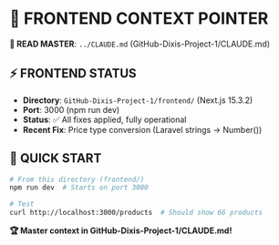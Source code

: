 # 🎯 FRONTEND CONTEXT POINTER

**🚨 READ MASTER**: `../CLAUDE.md` (GitHub-Dixis-Project-1/CLAUDE.md)

## ⚡ FRONTEND STATUS
- **Directory**: `GitHub-Dixis-Project-1/frontend/` (Next.js 15.3.2)
- **Port**: 3000 (npm run dev)
- **Status**: ✅ All fixes applied, fully operational
- **Recent Fix**: Price type conversion (Laravel strings → Number())

## 🔧 QUICK START
```bash
# From this directory (frontend/)
npm run dev  # Starts on port 3000

# Test
curl http://localhost:3000/products  # Should show 66 products
```

**🏆 Master context in GitHub-Dixis-Project-1/CLAUDE.md!**